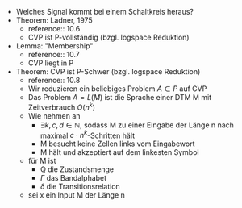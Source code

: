 - Welches Signal kommt bei einem Schaltkreis heraus?
- Theorem: Ladner, 1975
	- reference:: 10.6
	- CVP ist P-vollständig (bzgl. logspace Reduktion)
- Lemma: "Membership"
	- reference:: 10.7
	- CVP liegt in P
- Theorem: CVP ist P-Schwer (bzgl. logspace Reduktion)
	- reference:: 10.8
	- Wir reduzieren ein beliebiges Problem $A\in P$ auf CVP
	- Das Problem $A=L\left(M\right)$ ist die Sprache einer DTM M mit Zeitverbrauch $O\left(n^{k}\right)$
	- Wie nehmen an
		- $\exists k,c,d\in\mathbb{N}$, sodass M zu einer Eingabe der Länge n nach maximal $c\cdot n^{k}$-Schritten hält
		- M besucht keine Zellen links vom Eingabewort
		- M hält und akzeptiert auf dem linkesten Symbol
	- für M ist
		- Q die Zustandsmenge
		- $\Gamma$ das Bandalphabet
		- $\delta$ die Transitionsrelation
	- sei x ein Input M der Länge n